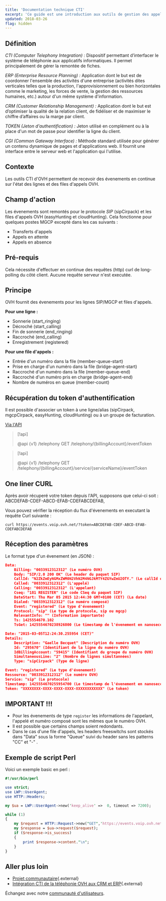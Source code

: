 ```yaml
---
title: 'Documentation technique CTI'
excerpt: 'Ce guide est une introduction aux outils de gestion des appels via les interfaces CRM et ERP les plus connus.'
updated: 2018-03-26
flag: hidden
---
```


## Définition

*CTI (Computer Telephony Integration) :* Dispositif permettant d’interfacer le système de téléphonie aux applicatifs informatiques. Il permet principalement de gérer la remontée de fiches.

*ERP (Enterprise Resource Planning) :* Application dont le but est de coordonner l'ensemble des activités d'une entreprise (activités dites verticales telles que la production, l'approvisionnement ou bien horizontales comme le marketing, les forces de vente, la gestion des ressources humaines, etc.) autour d'un même système d'information. 

*CRM (Customer Relationship Management) :* Application dont le but est d’optimiser la qualité de la relation client, de fidéliser et de maximiser le chiffre d’affaires ou la marge par client.

*TOKEN (Jeton d'authentification) :* Jeton utilisé en complément ou à la place d'un mot de passe pour identifier la ligne du client.

*CGI (Common Gateway Interface) :*  Méthode standard utilisée pour générer un contenu dynamique de pages et d'applications web. Il fournit une interface entre le serveur web et l'application qui l'utilise.

## Contexte

Les outils CTI d'OVH permettent de recevoir des évenements en continue sur l'état des lignes et des files d'appels OVH.

## Champ d'action

Les évenements sont remontés pour le protocole *SIP* (sipCirpack) et les files d'appels OVH (easyHunting et cloudHunting). 
Cela fonctionne pour quelques postes MGCP excepté dans les cas suivants : 

- Transferts d'appels
- Appels en attente
- Appels en absence

## Pré-requis

Cela nécessite d'effectuer en continue des requêtes (http) curl de long-polling du côté client. Aucune requête serveur n'est executée.

## Principe

OVH fournit des évenements pour les lignes SIP/MGCP et files d'appels.

**Pour une ligne :**

- Sonnerie (start_ringing)
- Décroché (start_calling)
- Fin de sonnerie (end_ringing)
- Raccroché (end_calling)
- Enregistrement (registered)

**Pour une file d'appels :**

- Entrée d'un numéro dans la file (member-queue-start)
- Prise en charge d'un numéro dans la file (bridge-agent-start)
- Raccroché d'un numéro dans la file (member-queue-end)
- Raccroché d'un numéro pris en charge (bridge-agent-end)
- Nombre de numéros en queue (member-count)

## Récupération du token d'authentification

Il est possible d'associer un token à une ligne/alias (sipCirpack, mgcpCirpack, easyHunting, cloudHunting) ou à un groupe de facturation.

[Via l'API](https://api.ovh.com/console/#/telephony)

> [!api]
>
> @api {v1} /telephony GET /telephony/{billingAccount}/eventToken
> 

> [!api]
>
> @api {v1} /telephony GET /telephony/{billingAccount}/service/{serviceName}/eventToken
> 

## One liner CURL

Après avoir récuperé votre token depuis l'API, supposons que celui-ci soit : ABCDEFAB-CDEF-ABCD-EFAB-CDEFABCDEFAB,

Vous pouvez vérifier la réception du flux d'évenements en executant la requête Curl suivante : 

```curl
curl https://events.voip.ovh.net/?token=ABCDEFAB-CDEF-ABCD-EFAB-CDEFABCDEFAB
```

## Réception des paramètres

Le format type d'un évenement (en JSON) :

```json
Data: 
	Billing: "0033912312312" (Le numéro OVH)
	Body: "SIP/2.0 200 OK" (Le header du paquet SIP)
	CallId: "N2ZkZmEyNGMxZWM0N2VhN2M4NGJkMTY4ZGYwZmU2OTY." (Le callId de l'appel)
	Called: "0033912312312" (L'appelé)
	Calling: "0033912312312" (L'appelant)
	Cseq: "181 REGISTER" (Le code CSeq du paquet SIP)
	DateStart: Thu Mar 05 2015 12:44:30 GMT+0100 (CET) (La date)
	Dialed: "0033912312312" (Le numéro composé)
	Event: "registered" (Le type d'évenement)
	Protocol: "sip" (Le type de protocole, sip ou mgcp)
	RelevantInfo: "" (Information importante)
	Ts: 1425554670.102
	TsGet: 1425554670238926800 (Le timestamp de l'évenement en nanoseconde)

Date: "2015-03-05T12:24:30.255954 (CET)"
Details: 
	Description: "Gaelle Becquet" (Description du numéro OVH)
	Id: "295670" (Identifiant de la ligne du numéro OVH)
	IdBillingAccount: "59415" (Identifiant du groupe du numéro OVH)
	SimultaneousLine: "2" (Nombre de lignes simultannées)
	Type: "sipCirpack" (Type de ligne)

Event: "registered" (Le type d'évenement)
Ressource: "0033912312312" (Le numéro OVH)
Service: "sip" (Le protocole)
Timestamp: 1425554670255954700 (Le timestamp de l'évenement en nanoseconde)
Token: "XXXXXXXX-XXXX-XXXX-XXXX-XXXXXXXXXXXX" (Le token)
```

## IMPORTANT !!!

- Pour les évenements de type `register` les informations de l'appelant, l'appelé et numéro composé sont les mêmes que le numéro OVH.
- Il est possible que certains champs soient redondants.
- Dans le cas d'une file d'appels, les headers freeswitchs sont stockés dans "Data" sous la forme "Queue" suivi du header sans les patterns "CC" et "-" .

## Exemple de script Perl

Voici un exemple basic en perl :

```perl
#!/usr/bin/perl

use strict;
use LWP::UserAgent;
use HTTP::Headers;

my $ua = LWP::UserAgent->new('keep_alive' =>  0, timeout => 7200);

while (1)
{
    my $request = HTTP::Request->new("GET",'https://events.voip.ovh.net/?token=XXXXXXXX-XXXX-XXXX-XXXX-XXXXXXXXXXXX', HTTP::Headers->new(), "\n\n");
    my $response = $ua->request($request);
    if ($response->is_success)
    {
        print $response->content."\n";
    }
}
```

## Aller plus loin

- [Projet communautaire](/pages/web_cloud/phone_and_fax/voip/projet_communautaire_cti){.external}
- [Intégration CTI de la téléphonie OVH aux CRM et ERP](/pages/web_cloud/phone_and_fax/voip/cti_crm_erp_sugarcrm){.external}

Échangez avec notre [communauté d'utilisateurs](/links/community).
